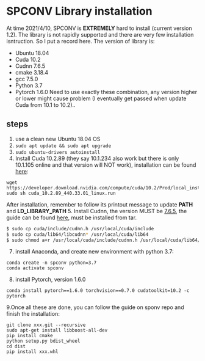 # SPCONV Library installation
At time 2021/4/10, SPCONV is **EXTREMELY** hard to install (current version 1.2). The library is not rapidly supported and there are very few installation isntruction. So I put a record here. The version of library is:
- Ubuntu 18.04
- Cuda 10.2
- Cudnn 7.6.5
- cmake 3.18.4
- gcc 7.5.0
- Python 3.7
- Pytorch 1.6.0
Need to use exactly these combination, any version higher or lower might cause problem (I eventually get passed when update Cuda from 10.1 to 10.2)..

## steps
1. use a clean new Ubuntu 18.04 OS
2. `sudo apt update && sudo apt upgrade`
3. `sudo ubuntu-drivers autoinstall`
4. Install Cuda 10.2.89 (they say 10.1.234 also work but there is only 10.1.105 online and that version will NOT work), installation can be found [here](https://developer.nvidia.com/cuda-10.2-download-archive?target_os=Linux&target_arch=x86_64&target_distro=Ubuntu&target_version=1804&target_type=runfilelocal):
```
wget https://developer.download.nvidia.com/compute/cuda/10.2/Prod/local_installers/cuda_10.2.89_440.33.01_linux.run
sudo sh cuda_10.2.89_440.33.01_linux.run
```
After installation, remember to follow its printout message to update **PATH** and **LD_LIBRARY_PATH**
5. Install Cudnn, the version MUST be [7.6.5](https://developer.nvidia.com/compute/machine-learning/cudnn/secure/7.6.5.32/Production/10.2_20191118/cudnn-10.2-linux-x64-v7.6.5.32.tgz), the guide can be found [here](https://docs.nvidia.com/deeplearning/cudnn/archives/cudnn_765/cudnn-install/index.html#installlinux-tar), must be installed from tar.
```bash
$ sudo cp cuda/include/cudnn.h /usr/local/cuda/include
$ sudo cp cuda/lib64/libcudnn* /usr/local/cuda/lib64
$ sudo chmod a+r /usr/local/cuda/include/cudnn.h /usr/local/cuda/lib64/libcudnn*
```
7. install Anaconda, and create new environment with python 3.7:
```
conda create -n spconv python=3.7
conda activate spconv
```
8. install Pytorch, version 1.6.0
```
conda install pytorch==1.6.0 torchvision==0.7.0 cudatoolkit=10.2 -c pytorch
```
9.Once all these are done, you can follow the guide on sponv repo and finish the installation:
```
git clone xxx.git --recursive
sudo apt-get install libboost-all-dev
pip install cmake
python setup.py bdist_wheel
cd dist
pip install xxx.whl

```